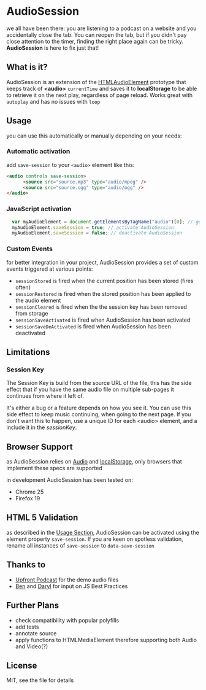 # AudioSession

we all have been there: you are listening to a podcast on a website and you accidentally close the tab. You can reopen the tab, but if you didn't pay close attention to the timer, finding the right place again can be tricky. __AudioSession__ is here to fix just that!

## What is it?
AudioSession is an extension of the [HTMLAudioElement][HAEdoc] prototype that keeps track of __&lt;audio&gt;__  `currentTime` and saves it to __localStorage__ to be able to retrieve it on the next play, regardless of page reload. 
Works great with `autoplay` and has no issues with `loop`


## Usage

you can use this automatically or manually depending  on your needs:

### Automatic activation
add `save-session` to your `<audio>` element like this:

```html
<audio controls save-session>
      <source src="source.mp3" type="audio/mpeg" />
      <source src="source.ogg" type="audio/ogg" />
</audio>
```

### JavaScript activation

```javascript
  var myAudioElement = document.getElementsByTagName("audio")[0]; // get your audio element
  myAudioElement.saveSession = true; // activate AudioSession
  myAudioElement.saveSession = false; // deactivate AudioSession
```
### Custom Events
for better integration in your project, AudioSession provides a set of custom events triggered at various points:

* `sessionStored` is fired when the current position has been stored (fires often)
* `sessionRestored` is fired when the stored position has been applied to the audio element
* `sessionCleared` is fired when the the session key has been removed from storage
* `sessionSaveActivated` is fired when AudioSession has been activated
* `sessionSaveDeActivated` is fired when AudioSession has been deactivated

## Limitations

### Session Key
The Session Key is build from the source URL of the file, this has the side effect that if you have the same audio file on multiple sub-pages it continues from where it left of.

It's either a bug or a feature depends on how you see it.
You can use this side effect to keep music continuing, when going to the next page.
If you don't want this to happen, use a unique ID for each &lt;audio&gt; element, and a include it in the _sessionKey_.

## Browser Support
as AudioSession relies on [Audio][canIuseAudio] and [localStorage][canIuseStorage], only browsers that implement these specs are supported

in development AudioSession has been tested on:
* Chrome 25
* Firefox 19

## HTML 5 Validation
as described in the [Usage Section](#usage), AudioSession can be activated using the element property `save-session`.
If you are keen on spotless validation, rename all instances of `save-session` to `data-save-session`


## Thanks to
* [Upfront Podcast][upfront] for the demo audio files
* [Ben][ben] and [Daryl][daryl] for input on JS Best Practices

## Further Plans
* check compatibility with popular polyfills
* add tests
* annotate source
* apply functions to HTMLMediaElement therefore supporting both Audio and Video(?)

## License
MIT, see the file for details



[HAEdoc]: https://developer.mozilla.org/en-US/docs/DOM/HTMLAudioElement
[canIuseAudio]: http://caniuse.com/audio
[canIuseStorage]: http://caniuse.com/namevalue-storage
[upfront]: http://upfrontpodcast.com
[ben]: https://github.com/benhowdle89
[daryl]: https://github.com/daryl